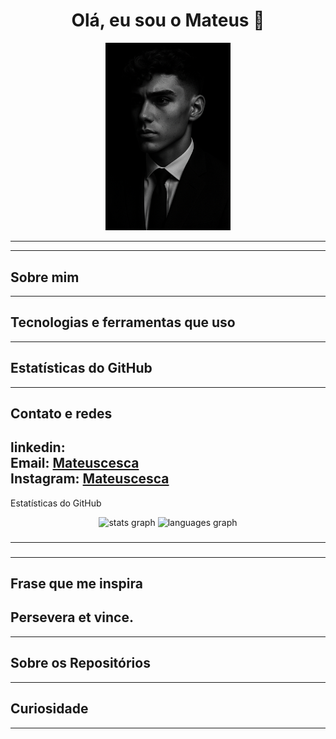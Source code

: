 <h1 align="center">Olá, eu sou o Mateus 👋</h1> <p align="center"> <img src=https://github.com/Mcesca/Mcesca/blob/main/assets/terno.png alt="Eu" width="200"/> </p>

---

---
## Sobre mim 


---
## Tecnologias e ferramentas que uso
---
## Estatísticas do GitHub
---
## Contato e redes

linkedin:<br> 
Email: <a href="https://www.instagram.com/mateuscesca_/">Mateuscesca</a> <br>
Instagram: <a href="https://www.instagram.com/mateuscesca_/">Mateuscesca</a> 
---
Estatísticas do GitHub


<div align="center">
  <img src="https://github-readme-stats.vercel.app/api?username=Mcesca&hide_title=false&hide_rank=false&show_icons=true&include_all_commits=true&count_private=true&disable_animations=false&theme=merko&locale=en&hide_border=false&order=1" height="150" alt="stats graph"  />
  <img src="https://github-readme-stats.vercel.app/api/top-langs?username=Mcesca&locale=pt-br&hide_title=false&layout=compact&card_width=320&langs_count=5&theme=merko&hide_border=false&order=2" height="150" alt="languages graph"  />
</div>

###

---

###

---
## Frase que me inspira
## Persevera et vince.
---
## Sobre os Repositórios
---
## Curiosidade
---


<!--
**Mcesca/Mcesca** is a ✨ _special_ ✨ repository because its `README.md` (this file) appears on your GitHub profile.

Here are some ideas to get you started:

- 🔭 I’m currently working on ...
- 🌱 I’m currently learning ...
- 👯 I’m looking to collaborate on ...
- 🤔 I’m looking for help with ...
- 💬 Ask me about ...
- 📫 How to reach me: ...
- 😄 Pronouns: ...
- ⚡ Fun fact: ...
-->
